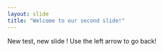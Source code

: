 ```yaml
---
layout: slide
title: "Welcome to our second slide!"
---
```

New test, new slide !
Use the left arrow to go back!
